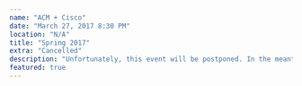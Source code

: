 ```yaml
---
name: "ACM + Cisco"
date: "March 27, 2017 8:30 PM"
location: "N/A"
title: "Spring 2017"
extra: "Cancelled"
description: "Unfortunately, this event will be postponed. In the meantime, apply to an ACM officer at acmutd.co/apply! The application deadline is 11:59pm on April 3rd."
featured: true
---
```

